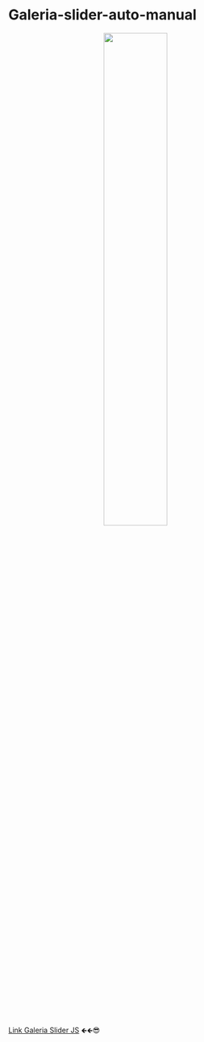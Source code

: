 # Galeria-slider-auto-manual

<p align="center"><img 
 src="https://i.ytimg.com/vi/TnKbhklesJY/maxresdefault.jpg" width="50%"/></p>

 [Link Galeria Slider JS](https://galeria-slider-with-js.netlify.app/)  🡸🡸😎
